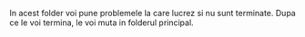 In acest folder voi pune problemele la care lucrez si nu sunt terminate. Dupa ce le voi termina, le voi muta in folderul principal.
